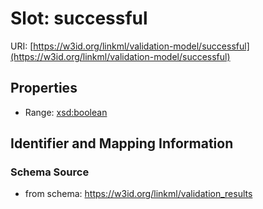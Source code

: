 # Slot: successful

URI: [https://w3id.org/linkml/validation-model/successful](https://w3id.org/linkml/validation-model/successful)



<!-- no inheritance hierarchy -->


## Properties

 * Range: [xsd:boolean](http://www.w3.org/2001/XMLSchema#boolean)



## Identifier and Mapping Information







### Schema Source


* from schema: https://w3id.org/linkml/validation_results



